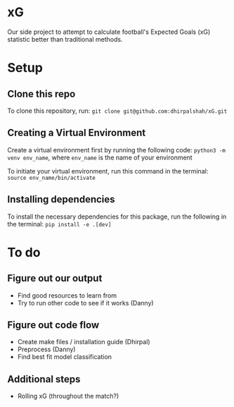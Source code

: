 # xG
Our side project to attempt to calculate football's Expected Goals (xG) statistic better than traditional methods.

# Setup

## Clone this repo
To clone this repository, run:
`git clone git@github.com:dhirpalshah/xG.git`

## Creating a Virtual Environment
Create a virtual environment first by running the following code:
`python3 -m venv env_name`, where `env_name` is the name of your environment

To initiate your virtual environment, run this command in the terminal:
`source env_name/bin/activate`

## Installing dependencies
To install the necessary dependencies for this package, run the following in the terminal:
`pip install -e .[dev]`

# To do

## Figure out our output
- Find good resources to learn from
- Try to run other code to see if it works (Danny)

## Figure out code flow
- Create make files / installation guide (Dhirpal)
- Preprocess (Danny)
- Find best fit model classification

## Additional steps
- Rolling xG (throughout the match?)
